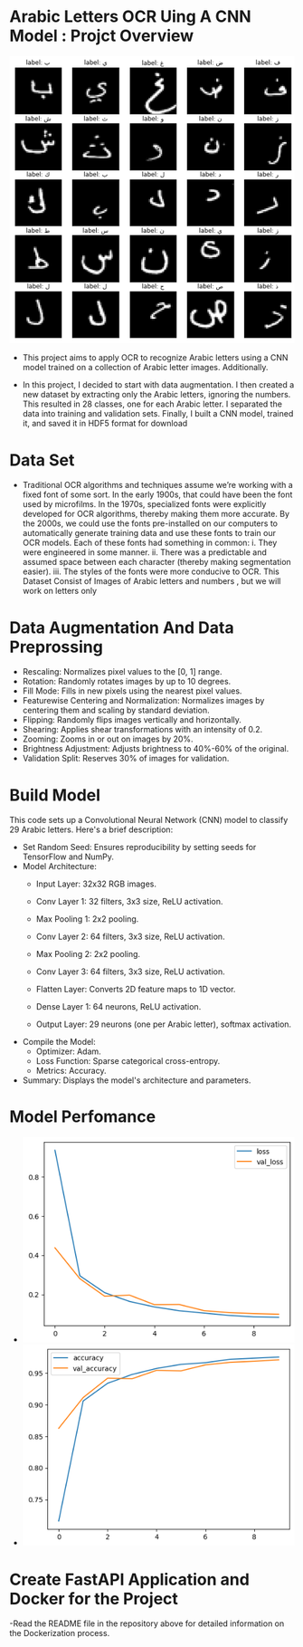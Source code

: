 # Arabic Letters OCR Uing A CNN Model : Projct Overview
![Image](https://github.com/germeengehad/Arabic-Letters-OCR-Using-a-CNN-Model/blob/main/1_rYZoGtsO1HqsqX-UhlbXuA.png)
- This project aims to apply OCR to recognize Arabic letters using a CNN model trained on a collection of Arabic letter images. Additionally.

- In this project, I decided to start with data augmentation. I then created a new dataset by extracting only the Arabic letters, ignoring the numbers. This resulted in 28 classes, one for each Arabic letter. I separated the data into training and validation sets. Finally, I built a CNN model, trained it, and saved it in HDF5 format for download

# Data Set
- Traditional OCR algorithms and techniques assume we’re working with a fixed font of some sort. In the early 1900s, that could have been the font used by microfilms.
In the 1970s, specialized fonts were explicitly developed for OCR algorithms, thereby making them more accurate. By the 2000s, we could use the fonts pre-installed on our computers to automatically generate training data and use these fonts to train our OCR models.
Each of these fonts had something in common:
i. They were engineered in some manner.
ii. There was a predictable and assumed space between each character (thereby making segmentation easier).
iii. The styles of the fonts were more conducive to OCR.
This Dataset Consist of Images of Arabic letters and numbers , but we will work on letters only

#  Data Augmentation And Data Preprossing
- Rescaling: Normalizes pixel values to the [0, 1] range.
- Rotation: Randomly rotates images by up to 10 degrees.
- Fill Mode: Fills in new pixels using the nearest pixel values.
- Featurewise Centering and Normalization: Normalizes images by centering them and scaling by standard deviation.
- Flipping: Randomly flips images vertically and horizontally.
- Shearing: Applies shear transformations with an intensity of 0.2.
- Zooming: Zooms in or out on images by 20%.
- Brightness Adjustment: Adjusts brightness to 40%-60% of the original.
- Validation Split: Reserves 30% of images for validation.

# Build Model
This code sets up a Convolutional Neural Network (CNN) model to classify 29 Arabic letters. Here's a brief description:
- Set Random Seed: Ensures reproducibility by setting seeds for TensorFlow and NumPy.
- Model Architecture:
  - Input Layer: 32x32 RGB images.
  - Conv Layer 1: 32 filters, 3x3 size, ReLU activation.
  - Max Pooling 1: 2x2 pooling.
  - Conv Layer 2: 64 filters, 3x3 size, ReLU activation.
  - Max Pooling 2: 2x2 pooling.
  - Conv Layer 3: 64 filters, 3x3 size, ReLU activation.
  - Flatten Layer: Converts 2D feature maps to 1D vector.

  - Dense Layer 1: 64 neurons, ReLU activation.
  - Output Layer: 29 neurons (one per Arabic letter), softmax activation.
- Compile the Model:
  - Optimizer: Adam.
  - Loss Function: Sparse categorical cross-entropy.
  - Metrics: Accuracy.
- Summary: Displays the model's architecture and parameters.

# Model Perfomance
  -    ![Image](https://github.com/germeengehad/Arabic-Letters-OCR-Using-a-CNN-Model/blob/main/download%20(4).png)
  -    ![Image](https://github.com/germeengehad/Arabic-Letters-OCR-Using-a-CNN-Model/blob/main/download%20(3).png)    

# Create FastAPI Application and Docker for the Project
-Read the README file in the repository above for detailed information on the Dockerization process.

